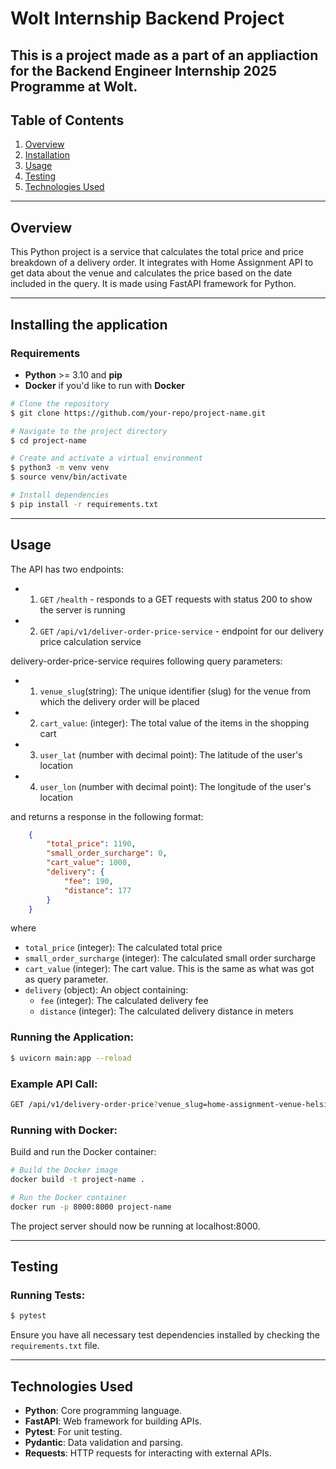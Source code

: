 # Wolt Internship Backend Project

This is a project made as a part of an appliaction for the Backend Engineer Internship 2025 Programme at Wolt.
---

## Table of Contents

1. [Overview](#overview)
2. [Installation](#installation)
3. [Usage](#usage)
4. [Testing](#testing)
5. [Technologies Used](#technologies-used)

---


## Overview

This Python project is a service that calculates the total price and price breakdown of a delivery order.
It integrates with Home Assignment API to get data about the venue and calculates the price based on the date included in the query. It is made using FastAPI framework for Python.

---

## Installing the application

### Requirements
 - **Python** >= 3.10 and **pip**
 - **Docker** if you'd like to run with **Docker**

```bash
# Clone the repository
$ git clone https://github.com/your-repo/project-name.git

# Navigate to the project directory
$ cd project-name

# Create and activate a virtual environment
$ python3 -m venv venv
$ source venv/bin/activate

# Install dependencies
$ pip install -r requirements.txt
```

---

## Usage

The API has two endpoints:
- 1. `GET` `/health` - responds to a GET requests with status 200 to show the server is running
- 2. `GET` `/api/v1/deliver-order-price-service` - endpoint for our delivery price calculation service

delivery-order-price-service requires following query parameters:
- 1. `venue_slug`(string): The unique identifier (slug) for the venue from which the delivery order will be placed
- 2. `cart_value`: (integer): The total value of the items in the shopping cart
- 3. `user_lat` (number with decimal point): The latitude of the user's location
- 4. `user_lon` (number with decimal point): The longitude of the user's location

and returns a response in the following format:
```json
    {
        "total_price": 1190,
        "small_order_surcharge": 0,
        "cart_value": 1000,
        "delivery": {
            "fee": 190,
            "distance": 177
        }
    }
```
where
* `total_price` (integer): The calculated total price
* `small_order_surcharge` (integer): The calculated small order surcharge
* `cart_value` (integer): The cart value. This is the same as what was got as query parameter.
* `delivery` (object): An object containing:
  * `fee` (integer): The calculated delivery fee
  * `distance` (integer): The calculated delivery distance in meters
    
### Running the Application:
```bash
$ uvicorn main:app --reload
```

### Example API Call:
```bash
GET /api/v1/delivery-order-price?venue_slug=home-assignment-venue-helsinki&cart_value=1000&user_lat=60.17094&user_lon=24.93087

```

### Running with Docker:

Build and run the Docker container:
```bash
# Build the Docker image
docker build -t project-name .

# Run the Docker container
docker run -p 8000:8000 project-name
```
The project server should now be running at localhost:8000.

---

## Testing

### Running Tests:
```bash
$ pytest
```

Ensure you have all necessary test dependencies installed by checking the `requirements.txt` file.

---

## Technologies Used

- **Python**: Core programming language.
- **FastAPI**: Web framework for building APIs.
- **Pytest**: For unit testing.
- **Pydantic**: Data validation and parsing.
- **Requests**: HTTP requests for interacting with external APIs.


